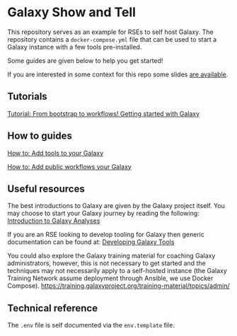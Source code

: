 # Galaxy Show and Tell

This repository serves as an example for RSEs to self host Galaxy. The repository contains a `docker-compose.yml` file that can be used to start a Galaxy instance with a few tools pre-installed.

Some guides are given below to help you get started!

If you are interested in some context for this repo some slides [are available](https://uomresearchit.github.io/Galaxy-Show-And-Tell/).

## Tutorials

[Tutorial: From bootstrap to workflows! Getting started with Galaxy](docs/getting-started.md)

## How to guides

[How to: Add tools to your Galaxy](docs/add-tools.md)

[How to: Add public workflows your Galaxy](docs/add-workflows.md)

## Useful resources 

The best introductions to Galaxy are given by the Galaxy project itself. You may choose to start your Galaxy journey by reading the following:
[Introduction to Galaxy Analyses](https://training.galaxyproject.org/training-material/topics/introduction/)

If you are an RSE looking to develop tooling for Galaxy then generic documentation can be found at: [Developing Galaxy Tools](https://training.galaxyproject.org/training-material/topics/dev/#st-tooldev)

You could also explore the Galaxy training material for coaching Galaxy administrators, however, this is not necessary to get started and the techniques may not necessarily apply to a self-hosted instance (the Galaxy Training Network assume deployment through Ansible, we use Docker Compose).
https://training.galaxyproject.org/training-material/topics/admin/

## Technical reference

The `.env` file is self documented via the `env.template` file. 
